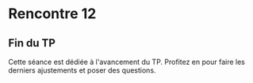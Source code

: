 # Rencontre 12

## Fin du TP

Cette séance est dédiée à l'avancement du TP. 
Profitez en pour faire les derniers ajustements et poser des questions. 
